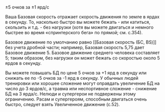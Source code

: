 ±5 очков за ±1 ярд/с

Ваша Базовая скорость отражает скорость движения по земле в ярдах в секунду. То, насколько быстро вы можете бежать - или катиться, скользить и т.д. - без нагрузки (хотя
вы можете двигаться и немного быстрее во время «спринтерского бега» по прямой; см. с.354).

Базовое движение по умолчанию равно [[Базовая скорость (БС, BS)]] без учета дробной части; например, Базовая скорость 5,75 дает Базовое движение 5. Базовое движение среднего человека составляет 5; таким образом, без нагрузки он может бежать со скоростью около 5 ярдов в секунду.

Вы можете повышать БД по цене 5 очков за +1 ярд в секунду или снижать ее по -5 очков за -1 ярд в секунду. У обычных людей тренировки или хорошее сложение могут оправдать увеличение БД на число до 3 ярдов/с, а травма или неспортивное сложение - снижение БД на 3 ярда/с.
Нелюди и супергерои не подвержены этому ограничению. Расам и супергероям, способным двигаться очень быстро, следует взять Увеличенное движение (с.52).

